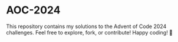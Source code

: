 # AOC-2024
This repository contains my solutions to the Advent of Code 2024 challenges. Feel free to explore, fork, or contribute! Happy coding! 🎄
